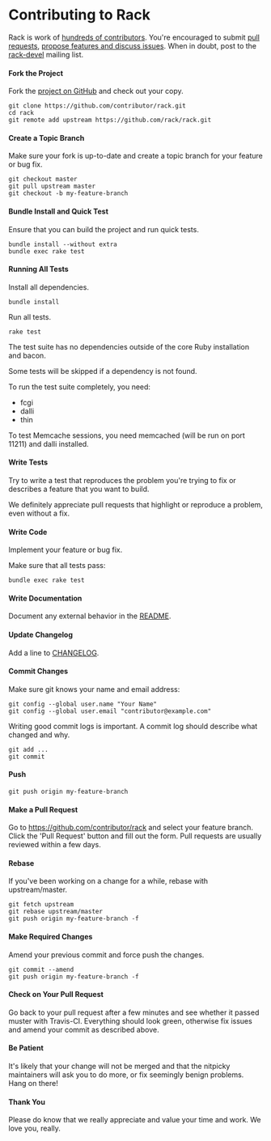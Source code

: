 Contributing to Rack
=====================

Rack is work of [hundreds of contributors](https://github.com/rack/rack/graphs/contributors). You're encouraged to submit [pull requests](https://github.com/rack/rack/pulls), [propose features and discuss issues](https://github.com/rack/rack/issues). When in doubt, post to the [rack-devel](http://groups.google.com/group/rack-devel) mailing list.

#### Fork the Project

Fork the [project on GitHub](https://github.com/rack/rack) and check out your copy.

```
git clone https://github.com/contributor/rack.git
cd rack
git remote add upstream https://github.com/rack/rack.git
```

#### Create a Topic Branch

Make sure your fork is up-to-date and create a topic branch for your feature or bug fix.

```
git checkout master
git pull upstream master
git checkout -b my-feature-branch
```

#### Bundle Install and Quick Test

Ensure that you can build the project and run quick tests.

```
bundle install --without extra
bundle exec rake test
```

#### Running All Tests

Install all dependencies.

```
bundle install
```

Run all tests.

```
rake test
```

The test suite has no dependencies outside of the core Ruby installation and bacon.

Some tests will be skipped if a dependency is not found.

To run the test suite completely, you need:

  * fcgi
  * dalli
  * thin

To test Memcache sessions, you need memcached (will be run on port 11211) and dalli installed.

#### Write Tests

Try to write a test that reproduces the problem you're trying to fix or describes a feature that you want to build.

We definitely appreciate pull requests that highlight or reproduce a problem, even without a fix.

#### Write Code

Implement your feature or bug fix.

Make sure that all tests pass:

```
bundle exec rake test
```

#### Write Documentation

Document any external behavior in the [README](README.rdoc).

#### Update Changelog

Add a line to [CHANGELOG](CHANGELOG.md).

#### Commit Changes

Make sure git knows your name and email address:

```
git config --global user.name "Your Name"
git config --global user.email "contributor@example.com"
```

Writing good commit logs is important. A commit log should describe what changed and why.

```
git add ...
git commit
```

#### Push

```
git push origin my-feature-branch
```

#### Make a Pull Request

Go to https://github.com/contributor/rack and select your feature branch. Click the 'Pull Request' button and fill out the form. Pull requests are usually reviewed within a few days.

#### Rebase

If you've been working on a change for a while, rebase with upstream/master.

```
git fetch upstream
git rebase upstream/master
git push origin my-feature-branch -f
```

#### Make Required Changes

Amend your previous commit and force push the changes.

```
git commit --amend
git push origin my-feature-branch -f
```

#### Check on Your Pull Request

Go back to your pull request after a few minutes and see whether it passed muster with Travis-CI. Everything should look green, otherwise fix issues and amend your commit as described above.

#### Be Patient

It's likely that your change will not be merged and that the nitpicky maintainers will ask you to do more, or fix seemingly benign problems. Hang on there!

#### Thank You

Please do know that we really appreciate and value your time and work. We love you, really.

